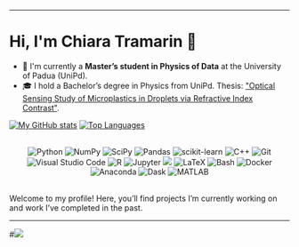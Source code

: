 
---

# Hi, I'm Chiara Tramarin 👋

- 🌱 I'm currently a **Master’s student in Physics of Data** at the University of Padua (UniPd).
- 🎓 I hold a Bachelor’s degree in Physics from UniPd. Thesis: ["Optical Sensing Study of Microplastics in Droplets via Refractive Index Contrast"](https://thesis.unipd.it/handle/20.500.12608/64692).

[![My GitHub stats](https://github-readme-stats.vercel.app/api?username=ChiaTrama)](https://github.com/ChiaTrama/github-readme-stats)
[![Top Languages](https://github-readme-stats.vercel.app/api/top-langs/?username=ChiaTrama)](https://github.com/ChiaTrama/github-readme-stats)


<br>

<div align="center">
  <img src="https://img.shields.io/badge/Python-3776AB?style=for-the-badge&logo=python&logoColor=white" alt="Python" />
  <img src="https://img.shields.io/badge/NumPy-013243?style=for-the-badge&logo=numpy&logoColor=white" alt="NumPy" />
  <img src="https://img.shields.io/badge/SciPy-8CAAE6?style=for-the-badge&logo=scipy&logoColor=white" alt="SciPy" />
  <img src="https://img.shields.io/badge/Pandas-150458?style=for-the-badge&logo=pandas&logoColor=white" alt="Pandas" />
  <img src="https://img.shields.io/badge/scikit--learn-F7931E?style=for-the-badge&logo=scikit-learn&logoColor=white" alt="scikit-learn" />
  <img src="https://img.shields.io/badge/C++-00599C?style=for-the-badge&logo=cplusplus&logoColor=white" alt="C++" />
  <img src="https://img.shields.io/badge/Git-F05032?style=for-the-badge&logo=git&logoColor=white" alt="Git" />
  <img src="https://img.shields.io/badge/Visual_Studio_Code-0078D4?style=for-the-badge&logo=visual-studio-code&logoColor=white" alt="Visual Studio Code" />
  <img src="https://img.shields.io/badge/R-276DC3?style=for-the-badge&logo=r&logoColor=white" alt="R" />
  <img src="https://img.shields.io/badge/Jupyter-F37626?style=for-the-badge&logo=jupyter&logoColor=white" alt="Jupyter" />
  <img src="https://img.shields.io/badge/mysql-%2300f.svg?style=for-the-badge&logo=mysql&logoColor=white alt="mySQL" />
  <img src="https://img.shields.io/badge/latex-%23008080.svg?style=for-the-badge&logo=latex&logoColor=white" alt="LaTeX" />
  <img src="https://img.shields.io/badge/Bash-4EAA25?style=for-the-badge&logo=gnu-bash&logoColor=white" alt="Bash" />
  <img src="https://img.shields.io/badge/Docker-2496ED?style=for-the-badge&logo=docker&logoColor=white" alt="Docker" />
  <img src="https://img.shields.io/badge/Anaconda-44A833?style=for-the-badge&logo=anaconda&logoColor=white" alt="Anaconda" />
  <img src="https://img.shields.io/badge/Dask-45B8D8?style=for-the-badge&logo=dask&logoColor=white" alt="Dask" />
  <img src="https://img.shields.io/badge/MATLAB-0076A8?style=for-the-badge&logo=mathworks&logoColor=white" alt="MATLAB" />

</div>

<br>

Welcome to my profile! Here, you’ll find projects I’m currently working on and work I’ve completed in the past.

--- 
#![](https://komarev.com/ghpvc/?username=ChiaTrama&label=PROFILE+VIEWS)

